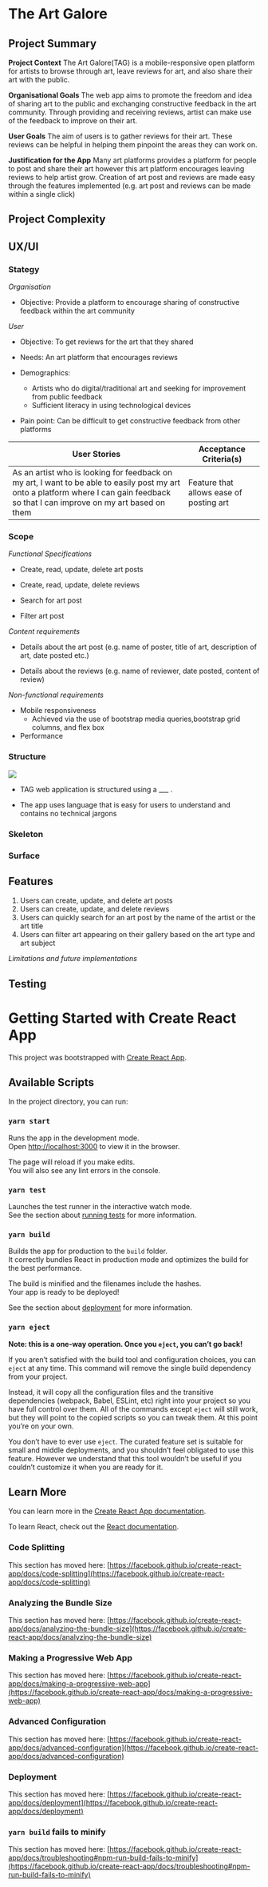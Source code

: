 # The Art Galore

## Project Summary
**Project Context**
The Art Galore(TAG) is a mobile-responsive open platform for artists to browse through art, leave reviews for art, and also share their art with the public.

**Organisational Goals**
The web app aims to promote the freedom and idea of sharing art to the public and exchanging constructive feedback in the art community. Through providing and receiving reviews, artist can make use of the feedback to improve on their art. 

**User Goals**
The aim of users is to gather reviews for their art. These reviews can be helpful in helping them pinpoint the areas they can work on.

**Justification for the App**
Many art platforms provides a platform for people to post and share their art however this art platform encourages leaving reviews to help artist grow. Creation of art post and reviews are made easy through the features implemented (e.g. art post and reviews can be made within a single click)

## Project Complexity

## UX/UI
### **Stategy**
_Organisation_
* Objective: Provide a platform to encourage sharing of constructive feedback within the art community

_User_
* Objective: To get reviews for the art that they shared

* Needs: An art platform that encourages reviews

* Demographics:
    * Artists who do digital/traditional art and seeking for improvement from public feedback
    * Sufficient literacy in using technological devices

* Pain point: Can be difficult to get constructive feedback from other platforms 

User Stories | Acceptance Criteria(s)
------------ | -------------
As an artist who is looking for feedback on my art, I want to be able to easily post my art onto a platform where I can gain feedback so that I can improve on my art based on them  | Feature that allows ease of posting art


### **Scope**
_Functional Specifications_
* Create, read, update, delete art posts

* Create, read, update, delete reviews

* Search for art post 

* Filter art post

_Content requirements_

* Details about the art post (e.g. name of poster, title of art, description of art, date posted etc.)

* Details about the reviews (e.g. name of reviewer, date posted, content of review)

_Non-functional requirements_
* Mobile responsiveness
    * Achieved via the use of bootstrap media queries,bootstrap grid columns, and flex box
* Performance

### **Structure**

<img src='../art_gallery/public/site_map_art_gallery.png'><br>


* TAG web application is structured using a ___ .


* The app uses language that is easy for users to understand and contains no technical jargons

### **Skeleton**


### **Surface**

## Features

1. Users can create, update, and delete art posts
2. Users can create, update, and delete reviews
3. Users can quickly search for an art post by the name of the artist or the art title
4. Users can filter art appearing on their gallery based on the art type and art subject

_Limitations and future implementations_


## Testing



# Getting Started with Create React App

This project was bootstrapped with [Create React App](https://github.com/facebook/create-react-app).

## Available Scripts

In the project directory, you can run:

### `yarn start`

Runs the app in the development mode.\
Open [http://localhost:3000](http://localhost:3000) to view it in the browser.

The page will reload if you make edits.\
You will also see any lint errors in the console.

### `yarn test`

Launches the test runner in the interactive watch mode.\
See the section about [running tests](https://facebook.github.io/create-react-app/docs/running-tests) for more information.

### `yarn build`

Builds the app for production to the `build` folder.\
It correctly bundles React in production mode and optimizes the build for the best performance.

The build is minified and the filenames include the hashes.\
Your app is ready to be deployed!

See the section about [deployment](https://facebook.github.io/create-react-app/docs/deployment) for more information.

### `yarn eject`

**Note: this is a one-way operation. Once you `eject`, you can’t go back!**

If you aren’t satisfied with the build tool and configuration choices, you can `eject` at any time. This command will remove the single build dependency from your project.

Instead, it will copy all the configuration files and the transitive dependencies (webpack, Babel, ESLint, etc) right into your project so you have full control over them. All of the commands except `eject` will still work, but they will point to the copied scripts so you can tweak them. At this point you’re on your own.

You don’t have to ever use `eject`. The curated feature set is suitable for small and middle deployments, and you shouldn’t feel obligated to use this feature. However we understand that this tool wouldn’t be useful if you couldn’t customize it when you are ready for it.

## Learn More

You can learn more in the [Create React App documentation](https://facebook.github.io/create-react-app/docs/getting-started).

To learn React, check out the [React documentation](https://reactjs.org/).

### Code Splitting

This section has moved here: [https://facebook.github.io/create-react-app/docs/code-splitting](https://facebook.github.io/create-react-app/docs/code-splitting)

### Analyzing the Bundle Size

This section has moved here: [https://facebook.github.io/create-react-app/docs/analyzing-the-bundle-size](https://facebook.github.io/create-react-app/docs/analyzing-the-bundle-size)

### Making a Progressive Web App

This section has moved here: [https://facebook.github.io/create-react-app/docs/making-a-progressive-web-app](https://facebook.github.io/create-react-app/docs/making-a-progressive-web-app)

### Advanced Configuration

This section has moved here: [https://facebook.github.io/create-react-app/docs/advanced-configuration](https://facebook.github.io/create-react-app/docs/advanced-configuration)

### Deployment

This section has moved here: [https://facebook.github.io/create-react-app/docs/deployment](https://facebook.github.io/create-react-app/docs/deployment)

### `yarn build` fails to minify

This section has moved here: [https://facebook.github.io/create-react-app/docs/troubleshooting#npm-run-build-fails-to-minify](https://facebook.github.io/create-react-app/docs/troubleshooting#npm-run-build-fails-to-minify)
